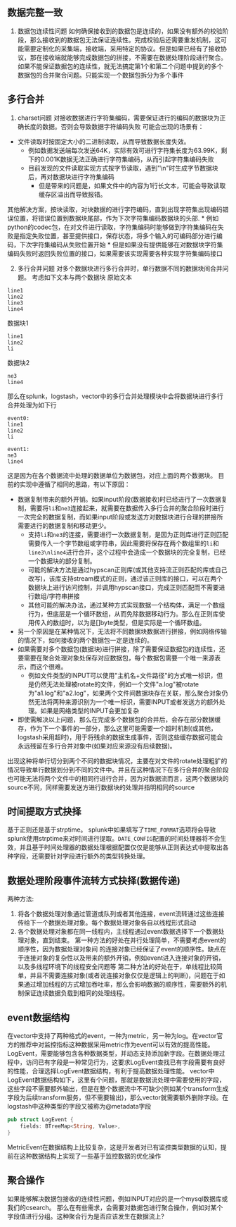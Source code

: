## 数据完整一致
1. 数据包连续性问题
如何确保接收到的数据包是连续的，如果没有额外的校验阶段，那么接收到的数据包无法保证连续性。完成校验后还需要重发机制，这可能需要定制化的采集端，接收端，采用特定的协议。但是如果已经有了接收协议，那在接收端就能够完成数据包的拼接，不需要在数据处理阶段进行聚合。
如果不能保证数据包的连续性，就无法搞定第1个和第二个问题中提到的多个数据包的合并聚合问题。只能实现一个数据包拆分为多个事件

## 多行合并
1. charset问题
对接收数据进行字符集编码，需要保证进行的编码的数据块为正确长度的数据。否则会导致数据字符编码失败
可能会出现的场景有：
* 文件读取时按固定大小的二进制读取，从而导致数据长度失效。
    * 例如数据发送端每次发送64K，实际有效可进行字符集长度为63.99K，剩下的0.001K数据无法正确进行字符集编码，从而引起字符集编码失败
    * 目前发现的文件读取实现方式按字节读取，遇到"\n"时生成字节数据块后，再对数据块进行字符集编码
        * 但是带来的问题是，如果文件中的内容为1行长文本，可能会导致读取缓存区溢出而导致报错。

其他解决方案，按块读取，对块数据的进行字符编码，直到出现字符集出现编码错误位置，将错误位置到数据块尾部，作为下次字符集编码数据块的头部.
    * 例如python的codec包，在对文件进行读取，字符集编码时能够做到字符集编码在失败是指定失败位置，甚至提供接口，保存状态，将多个输入的可编码部分进行编码，下次字符集编码从失败位置开始
    * 但是如果没有提供能够在对数据块字符集编码失败时返回失败位置的接口，如果需要该实现需要各种实现字符集编码接口

2. 多行合并问题
对多个数据块进行多行合并时，单行数据不同的数据块间合并问题。
考虑如下文本与两个数据块
原始文本
```
line1
line2
line3
line4
```
数据块1
```
line1
line2
li
```
数据块2
```
ne3
line4
```
那么在splunk，logstash，vector中的多行合并处理模块中会将数据块进行多行合并处理为如下行
```
event0:
line1
line2
li

event1:
ne3
line4
```
这是因为在各个数据流中处理的数据单位为数据包，对应上面的两个数据块。
目前的实现中遵循了相同的思路，有以下原因：
* 数据复制带来的额外开销。如果input阶段(数据接收)时已经进行了一次数据复制，需要将`li`和`ne3`连接起来，就需要在数据传入多行合并的聚合阶段时进行一次完全的数据复制，而如果input阶段或发送方对数据块进行合理的拼接所需要进行的数据复制和移动更少。
    * 支持`li`和`ne3`的连接，需要进行一次数据复制，是因为正则库进行正则匹配需要传入一个字节数组或字符串，因此需要将保存在两个数组里的`li`和`line3\nline4`进行合并，这个过程中会造成一个数据块的完全复制，已经一个数据块的部分复制。
    * 可能的解决方法是通过hypscan正则库(或其他支持流正则匹配的库或自己改写)，该库支持stream模式的正则，通过该正则库的接口，可以在两个数据块上进行访问控制，并调用hypscan接口，完成正则匹配而不需要进行数组/字符串拼接
    * 其他可能的解决办法，通过某种方式实现数据一个结构体，满足一个数组行为，但底层是一个循环数组，从而免除数据移动行为。那么在正则库使用传入的数组时，以为是[]byte类型，但是实际是一个循环数组。
* 另一个原因是在某种情况下，无法将不同数据块数据进行拼接，例如网络传输的情况下，如何接收的两个数据包一定是连续的。
* 如果需要对多个数据包(数据块)进行拼接，除了需要保证数据包的连续性，还要需要在聚合处理对象处保存对应数据包，每个数据包需要一个唯一来源表示，而这个很难。
    * 例如文件类型的INPUT可以使用"主机名+文件路径"的方式唯一标识，但是仍然无法处理被rotate的文件，例如一个文件"a.log"被rotate为"a1.log"和"a2.log"，如果两个文件间数据块存在关联，那么聚合对象仍然无法将两种来源识别为一个唯一标识，需要INPUT或者发送方的额外处理。如果是网络类型的INPUT会更加复杂
* 即使需解决以上问题，那么在完成多个数据包的合并后，会存在部分数据缓存，作为下一个事件的一部分，那么这里可能需要一个超时机制(或其他，logstash采用超时)，用于将残余的数据生成事件，否则这些缓存数据可能会永远残留在多行合并对象中(如果对应来源没有后续数据)。

出现这种将单行切分到两个不同的数据块情况，主要在对文件的rotate处理粗犷的情况导致单行数据划分到不同的文件中。并且在这种情况下在多行合并的聚合阶段也可能无法将两个文件中的相同行进行合并，因为对数据流而言，这两个数据块的source不同，同样需要发送方进行数据块的处理并指明相同的source


## 时间提取方式抉择
基于正则还是基于strptime。
splunk中如果填写了`TIME_FORMAT`选项将会导致splunk使用strptime来对时间进行提取。`DATE_CONFIG`配置的时间处理器将不会生效，并且基于时间处理器的数据处理根据配置仅仅是能够从正则表达式中提取出各种字段，还需要针对字段进行额外的类型转换处理。

## 数据处理阶段事件流转方式抉择(数据传递)
两种方法:
1. 将各个数据处理对象通过管道或队列或者其他连接，event流转通过这些连接传给下一个数据处理对象。每个数据处理对象各自以线程形式启动
2. 各个数据处理对象都在同一线程内，主线程通过event数据选择下一个数据处理对象，直到结束。
第一种方法的好处在并行处理简单，不需要考虑event的顺序性，因为数据处理对象间
的连接对象已经保证了event的顺序性。缺点在于连接对象的复杂性以及带来的额外开销，例如event进入连接对象的开销，以及多线程环境下的线程安全问题等
第二种方法的好处在于，单线程比较简单，并且不需要连接对象(或者说连接对象仅仅是逻辑上的判断)，问题在于如果通过增加线程的方式增加吞吐率，那么会影响数据的顺序性，需要额外的机制保证连续数据负载到相同的处理线程。

## event数据结构
在vector中支持了两种格式的event，一种为metric，另一种为log。在vector官方的推荐中对监控指标这种数据采用metric作为event可以有效的提高性能。
LogEvent，需要能够包含各种数据类型，并动态支持添加新字段。在数据处理过程中，访问已有字段是一种常见行为，这要求LogEvent查找已有字段需要有良好的性能，合理选择LogEvent数据结构，有利于提高数据处理性能。
vector中LogEvent数据结构如下，这里有个问题，那就是数据流处理中需要使用的字段，这些字段不需要额外输出，但是在整个数据流中不可缺少(例如某个transform生成字段为后续transform服务，但不需要输出)，那么vector就需要额外删除字段。在logstash中这种类型的字段又被称为@metadata字段
```rust
pub struct LogEvent {
    fields: BTreeMap<String, Value>,
}
```

MetricEvent在数据结构上比较复杂，这是开发者对已有监控类型数据的认知，提前在这种数据结构上实现了一些基于监控数据的优化操作

## 聚合操作
如果能够解决数据包接收的连续性问题，例如INPUT对应的是一个mysql数据库或我们的csearch。
那么在有些需求，会需要对数据包进行聚合操作，例如对某个字段值进行分组。这种聚合行为是否应该发生在数据流上?

